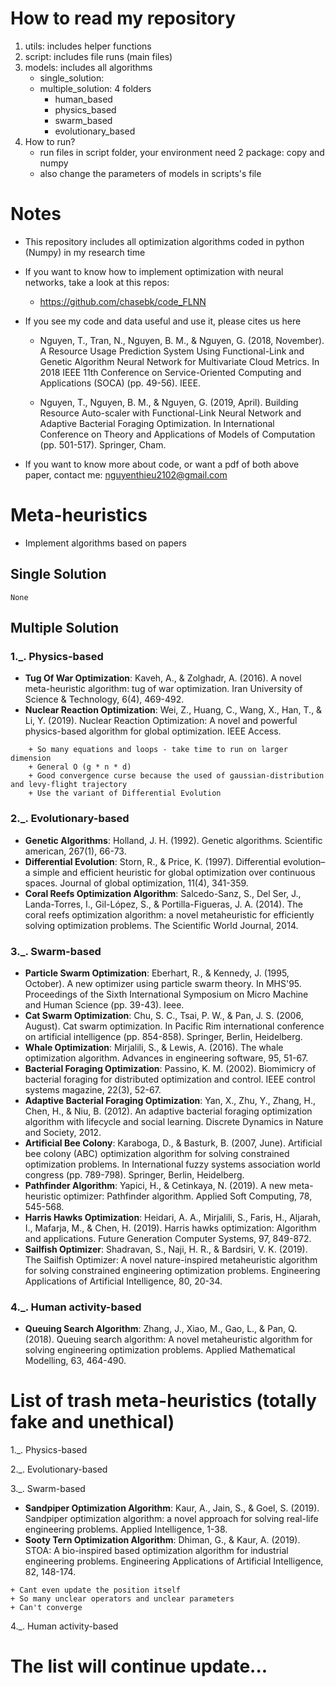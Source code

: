 # How to read my repository
1. utils: includes helper functions
2. script: includes file runs (main files)
3. models: includes all algorithms 
    * single_solution: 
    * multiple_solution: 4 folders
        * human_based
        * physics_based
        * swarm_based
        * evolutionary_based
4. How to run?
    * run files in script folder, your environment need 2 package: copy and numpy
    * also change the parameters of models in scripts's file

# Notes
* This repository includes all optimization algorithms coded in python (Numpy) in my research time
* If you want to know how to implement optimization with neural networks, take a look at this repos:
    * https://github.com/chasebk/code_FLNN

* If you see my code and data useful and use it, please cites us here

    * Nguyen, T., Tran, N., Nguyen, B. M., & Nguyen, G. (2018, November). A Resource Usage Prediction System Using Functional-Link and Genetic Algorithm Neural Network for Multivariate Cloud Metrics. In 2018 IEEE 11th Conference on Service-Oriented Computing and Applications (SOCA) (pp. 49-56). IEEE.

    * Nguyen, T., Nguyen, B. M., & Nguyen, G. (2019, April). Building Resource Auto-scaler with Functional-Link Neural Network and Adaptive Bacterial Foraging Optimization. In International Conference on Theory and Applications of Models of Computation (pp. 501-517). Springer, Cham.

* If you want to know more about code, or want a pdf of both above paper, contact me: nguyenthieu2102@gmail.com


# Meta-heuristics
- Implement algorithms based on papers

## Single Solution
```code
None
```

## Multiple Solution


### 1._. Physics-based

* __Tug Of War Optimization__: Kaveh, A., & Zolghadr, A. (2016). A novel meta-heuristic algorithm: tug of war optimization. Iran University of Science & Technology, 6(4), 469-492.
* __Nuclear Reaction Optimization__: Wei, Z., Huang, C., Wang, X., Han, T., & Li, Y. (2019). Nuclear Reaction Optimization: A novel and powerful physics-based algorithm for global optimization. IEEE Access. 
```code
    + So many equations and loops - take time to run on larger dimension 
    + General O (g * n * d) 
    + Good convergence curse because the used of gaussian-distribution and levy-flight trajectory
    + Use the variant of Differential Evolution
```


### 2._. Evolutionary-based

* __Genetic Algorithms__: Holland, J. H. (1992). Genetic algorithms. Scientific american, 267(1), 66-73.
* __Differential Evolution__: Storn, R., & Price, K. (1997). Differential evolution–a simple and efficient heuristic for global optimization over continuous spaces. Journal of global optimization, 11(4), 341-359.
* __Coral Reefs Optimization Algorithm__: Salcedo-Sanz, S., Del Ser, J., Landa-Torres, I., Gil-López, S., & Portilla-Figueras, J. A. (2014). The coral reefs optimization algorithm: a novel metaheuristic for efficiently solving optimization problems. The Scientific World Journal, 2014.



### 3._. Swarm-based

* __Particle Swarm Optimization__: Eberhart, R., & Kennedy, J. (1995, October). A new optimizer using particle swarm theory. In MHS'95. Proceedings of the Sixth International Symposium on Micro Machine and Human Science (pp. 39-43). Ieee.
* __Cat Swarm Optimization__: Chu, S. C., Tsai, P. W., & Pan, J. S. (2006, August). Cat swarm optimization. In Pacific Rim international conference on artificial intelligence (pp. 854-858). Springer, Berlin, Heidelberg.
* __Whale Optimization__: Mirjalili, S., & Lewis, A. (2016). The whale optimization algorithm. Advances in engineering software, 95, 51-67.
* __Bacterial Foraging Optimization__: Passino, K. M. (2002). Biomimicry of bacterial foraging for distributed optimization and control. IEEE control systems magazine, 22(3), 52-67.
* __Adaptive Bacterial Foraging Optimization__: Yan, X., Zhu, Y., Zhang, H., Chen, H., & Niu, B. (2012). An adaptive bacterial foraging optimization algorithm with lifecycle and social learning. Discrete Dynamics in Nature and Society, 2012.
* __Artificial Bee Colony__: Karaboga, D., & Basturk, B. (2007, June). Artificial bee colony (ABC) optimization algorithm for solving constrained optimization problems. In International fuzzy systems association world congress (pp. 789-798). Springer, Berlin, Heidelberg.
* __Pathfinder Algorithm__: Yapici, H., & Cetinkaya, N. (2019). A new meta-heuristic optimizer: Pathfinder algorithm. Applied Soft Computing, 78, 545-568.
* __Harris Hawks Optimization__: Heidari, A. A., Mirjalili, S., Faris, H., Aljarah, I., Mafarja, M., & Chen, H. (2019). Harris hawks optimization: Algorithm and applications. Future Generation Computer Systems, 97, 849-872.
* __Sailfish Optimizer__: Shadravan, S., Naji, H. R., & Bardsiri, V. K. (2019). The Sailfish Optimizer: A novel nature-inspired metaheuristic algorithm for solving constrained engineering optimization problems. Engineering Applications of Artificial Intelligence, 80, 20-34.



### 4._. Human activity-based

* __Queuing Search Algorithm__: Zhang, J., Xiao, M., Gao, L., & Pan, Q. (2018). Queuing search algorithm: A novel metaheuristic algorithm for solving engineering optimization problems. Applied Mathematical Modelling, 63, 464-490.



# List of trash meta-heuristics (totally fake and unethical)

1._. Physics-based

2._. Evolutionary-based

3._. Swarm-based

* __Sandpiper Optimization Algorithm__: Kaur, A., Jain, S., & Goel, S. (2019). Sandpiper optimization algorithm: a novel approach for solving real-life engineering problems. Applied Intelligence, 1-38.
* __Sooty Tern Optimization Algorithm__: Dhiman, G., & Kaur, A. (2019). STOA: A bio-inspired based optimization algorithm for industrial engineering problems. Engineering Applications of Artificial Intelligence, 82, 148-174.
```code
+ Cant even update the position itself
+ So many unclear operators and unclear parameters
+ Can't converge
```

4._. Human activity-based

# The list will continue update...





